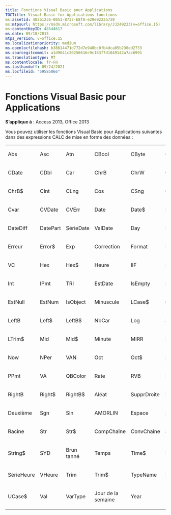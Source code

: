 ```yaml
---
title: Fonctions Visual Basic pour Applications
TOCTitle: Visual Basic for Applications functions
ms:assetid: 482b1236-0051-8737-b8f8-e29e9223a739
ms:mtpsurl: https://msdn.microsoft.com/library/JJ249223(v=office.15)
ms:contentKeyID: 48544617
ms.date: 09/18/2015
mtps_version: v=office.15
ms.localizationpriority: medium
ms.openlocfilehash: b38614471d772d7e940bc0fb4dca05b230ed2733
ms.sourcegitcommit: a1d9041c20256616c9c183f7d1049142a7ac6991
ms.translationtype: MT
ms.contentlocale: fr-FR
ms.lasthandoff: 09/24/2021
ms.locfileid: "59585066"
---
```

# <a name="visual-basic-for-applications-functions"></a>Fonctions Visual Basic pour Applications


**S’applique à** : Access 2013, Office 2013

Vous pouvez utiliser les fonctions Visual Basic pour Applications suivantes dans des expressions CALC de mise en forme des données :

<table style="width:100%;">
<colgroup>
<col style="width: 16%" />
<col style="width: 16%" />
<col style="width: 16%" />
<col style="width: 16%" />
<col style="width: 16%" />
<col style="width: 16%" />
</colgroup>
<tbody>
<tr class="odd">
<td><p>Abs</p></td>
<td><p>Asc</p></td>
<td><p>Atn</p></td>
<td><p>CBool</p></td>
<td><p>CByte</p></td>
<td><p>CCur</p></td>
</tr>
<tr class="even">
<td><p>CDate</p></td>
<td><p>CDbl</p></td>
<td><p>Car</p></td>
<td><p>ChrB</p></td>
<td><p>ChrW</p></td>
<td><p>Chr$</p></td>
</tr>
<tr class="odd">
<td><p>ChrB$</p></td>
<td><p>CInt</p></td>
<td><p>CLng</p></td>
<td><p>Cos</p></td>
<td><p>CSng</p></td>
<td><p>CStr</p></td>
</tr>
<tr class="even">
<td><p>Cvar</p></td>
<td><p>CVDate</p></td>
<td><p>CVErr</p></td>
<td><p>Date</p></td>
<td><p>Date$</p></td>
<td><p>DateAdd</p></td>
</tr>
<tr class="odd">
<td><p>DateDiff</p></td>
<td><p>DatePart</p></td>
<td><p>SérieDate</p></td>
<td><p>ValDate</p></td>
<td><p>Day</p></td>
<td><p>DDB</p></td>
</tr>
<tr class="even">
<td><p>Erreur</p></td>
<td><p>Error$</p></td>
<td><p>Exp</p></td>
<td><p>Correction</p></td>
<td><p>Format</p></td>
<td><p>Format$</p></td>
</tr>
<tr class="odd">
<td><p>VC</p></td>
<td><p>Hex</p></td>
<td><p>Hex$</p></td>
<td><p>Heure</p></td>
<td><p>IIF</p></td>
<td><p>InStr</p></td>
</tr>
<tr class="even">
<td><p>Int</p></td>
<td><p>IPmt</p></td>
<td><p>TRI</p></td>
<td><p>EstDate</p></td>
<td><p>IsEmpty</p></td>
<td><p>IsError</p></td>
</tr>
<tr class="odd">
<td><p>EstNull</p></td>
<td><p>EstNum</p></td>
<td><p>IsObject</p></td>
<td><p>Minuscule</p></td>
<td><p>LCase$</p></td>
<td><p>Gauche</p></td>
</tr>
<tr class="even">
<td><p>LeftB</p></td>
<td><p>Left$</p></td>
<td><p>LeftB$</p></td>
<td><p>NbCar</p></td>
<td><p>Log</p></td>
<td><p>SupprGauche</p></td>
</tr>
<tr class="odd">
<td><p>LTrim$</p></td>
<td><p>Mid</p></td>
<td><p>Mid$</p></td>
<td><p>Minute</p></td>
<td><p>MIRR</p></td>
<td><p>Month</p></td>
</tr>
<tr class="even">
<td><p>Now</p></td>
<td><p>NPer</p></td>
<td><p>VAN</p></td>
<td><p>Oct</p></td>
<td><p>Oct$</p></td>
<td><p>Pmt</p></td>
</tr>
<tr class="odd">
<td><p>PPmt</p></td>
<td><p>VA</p></td>
<td><p>QBColor</p></td>
<td><p>Rate</p></td>
<td><p>RVB</p></td>
<td><p>Droite</p></td>
</tr>
<tr class="even">
<td><p>RightB</p></td>
<td><p>Right$</p></td>
<td><p>RightB$</p></td>
<td><p>Aléat</p></td>
<td><p>SupprDroite</p></td>
<td><p>RTrim$</p></td>
</tr>
<tr class="odd">
<td><p>Deuxième</p></td>
<td><p>Sgn</p></td>
<td><p>Sin</p></td>
<td><p>AMORLIN</p></td>
<td><p>Espace</p></td>
<td><p>Space$</p></td>
</tr>
<tr class="even">
<td><p>Racine</p></td>
<td><p>Str</p></td>
<td><p>Str$</p></td>
<td><p>CompChaîne</p></td>
<td><p>ConvChaîne</p></td>
<td><p>String</p></td>
</tr>
<tr class="odd">
<td><p>String$</p></td>
<td><p>SYD</p></td>
<td><p>Brun tanné</p></td>
<td><p>Temps</p></td>
<td><p>Time$</p></td>
<td><p>Minuteur</p></td>
</tr>
<tr class="even">
<td><p>SérieHeure</p></td>
<td><p>VHeure</p></td>
<td><p>Trim</p></td>
<td><p>Trim$</p></td>
<td><p>TypeName</p></td>
<td><p>Majuscule</p></td>
</tr>
<tr class="odd">
<td><p>UCase$</p></td>
<td><p>Val</p></td>
<td><p>VarType</p></td>
<td><p>Jour de la semaine</p></td>
<td><p>Year</p></td>
<td><p><br />
</p></td>
</tr>
</tbody>
</table>

